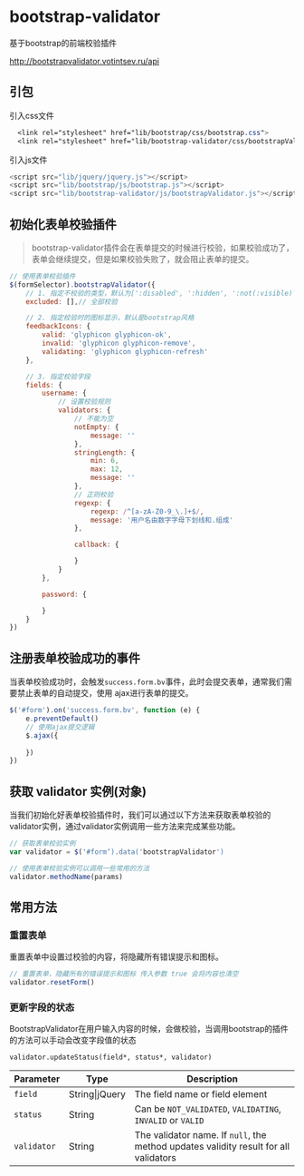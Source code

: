 # bootstrap-validator

基于bootstrap的前端校验插件 

http://bootstrapvalidator.votintsev.ru/api

## 引包

引入css文件

```css
  <link rel="stylesheet" href="lib/bootstrap/css/bootstrap.css">
  <link rel="stylesheet" href="lib/bootstrap-validator/css/bootstrapValidator.css">
```

引入js文件

```javascript
<script src="lib/jquery/jquery.js"></script>
<script src="lib/bootstrap/js/bootstrap.js"></script>
<script src="lib/bootstrap-validator/js/bootstrapValidator.js"></script>
```



## 初始化表单校验插件

> bootstrap-validator插件会在表单提交的时候进行校验，如果校验成功了，表单会继续提交，但是如果校验失败了，就会阻止表单的提交。

```javascript
// 使用表单校验插件
$(formSelector).bootstrapValidator({
    // 1. 指定不校验的类型，默认为[':disabled', ':hidden', ':not(:visible)'],可以不设置
    excluded: [],// 全部校验

    // 2. 指定校验时的图标显示，默认是bootstrap风格
    feedbackIcons: {
        valid: 'glyphicon glyphicon-ok',
        invalid: 'glyphicon glyphicon-remove',
        validating: 'glyphicon glyphicon-refresh'
    },

    // 3. 指定校验字段
    fields: {
        username: {
            // 设置校验规则
            validators: {
                // 不能为空
                notEmpty: {
                    message: ''
                },
                stringLength: {
                    min: 6,
                    max: 12,
                    message: ''
                },
                // 正则校验
                regexp: {
                    regexp: /^[a-zA-Z0-9_\.]+$/,
                    message: '用户名由数字字母下划线和.组成'
                },

                callback: {

                }
            }
        },

        password: {

        }
    }
})
```



## 注册表单校验成功的事件

当表单校验成功时，会触发`success.form.bv`事件，此时会提交表单，通常我们需要禁止表单的自动提交，使用 ajax进行表单的提交。

```javascript
$('#form').on('success.form.bv', function (e) {
    e.preventDefault()
    // 使用ajax提交逻辑
    $.ajax({
    
    })
})
```



## 获取 validator 实例(对象)

当我们初始化好表单校验插件时，我们可以通过以下方法来获取表单校验的validator实例，通过validator实例调用一些方法来完成某些功能。

```javascript
// 获取表单校验实例
var validator = $('#form‘).data('bootstrapValidator')

// 使用表单校验实例可以调用一些常用的方法
validator.methodName(params)
```

## 常用方法

### 重置表单

重置表单中设置过校验的内容，将隐藏所有错误提示和图标。

```javascript
// 重置表单，隐藏所有的错误提示和图标 传入参数 true 会将内容也清空
validator.resetForm()
```

### 更新字段的状态

BootstrapValidator在用户输入内容的时候，会做校验，当调用bootstrap的插件的方法可以手动会改变字段值的状态

`validator.updateStatus(field*, status*, validator)`

| Parameter   | Type           | Description                                                  |
| ----------- | -------------- | ------------------------------------------------------------ |
| `field`     | String\|jQuery | The field name or field element                              |
| `status`    | String         | Can be `NOT_VALIDATED`, `VALIDATING`, `INVALID` or `VALID`   |
| `validator` | String         | The validator name. If `null`, the method updates validity result for all validators |

